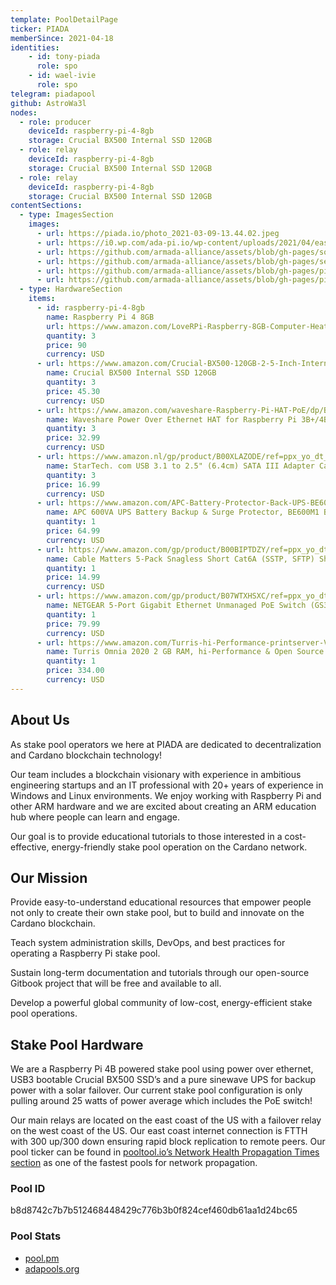 ```yaml
---
template: PoolDetailPage
ticker: PIADA
memberSince: 2021-04-18
identities: 
    - id: tony-piada
      role: spo
    - id: wael-ivie
      role: spo
telegram: piadapool
github: AstroWa3l
nodes:
  - role: producer
    deviceId: raspberry-pi-4-8gb
    storage: Crucial BX500 Internal SSD 120GB
  - role: relay 
    deviceId: raspberry-pi-4-8gb
    storage: Crucial BX500 Internal SSD 120GB
  - role: relay 
    deviceId: raspberry-pi-4-8gb
    storage: Crucial BX500 Internal SSD 120GB
contentSections:
  - type: ImagesSection
    images:
      - url: https://piada.io/photo_2021-03-09-13.44.02.jpeg
      - url: https://i0.wp.com/ada-pi.io/wp-content/uploads/2021/04/east.ada-pi.jpg?w=1200&ssl=1
      - url: https://github.com/armada-alliance/assets/blob/gh-pages/solar_piada.jpg?raw=true
      - url: https://github.com/armada-alliance/assets/blob/gh-pages/setup_piada.jpg?raw=true
      - url: https://github.com/armada-alliance/assets/blob/gh-pages/piada_1st.png?raw=true
      - url: https://github.com/armada-alliance/assets/blob/gh-pages/piada_10th.png?raw=true
  - type: HardwareSection
    items:
      - id: raspberry-pi-4-8gb
        name: Raspberry Pi 4 8GB
        url: https://www.amazon.com/LoveRPi-Raspberry-8GB-Computer-Heatsinks/dp/B08FRSHWGQ/ref=sr_1_4?dchild=1&keywords=raspberry+pi+4+8gb+ram&qid=1627085336&refinements=p_36%3A1253505011&rnid=386442011&s=electronics&sr=1-4
        quantity: 3
        price: 90
        currency: USD
      - url: https://www.amazon.com/Crucial-BX500-120GB-2-5-Inch-Internal/dp/B07G3KRZBY/ref=sr_1_3?dchild=1&keywords=Crucial+BX500+Internal+SSD+120GB&qid=1627085498&s=electronics&sr=1-3
        name: Crucial BX500 Internal SSD 120GB
        quantity: 3
        price: 45.30
        currency: USD
      - url: https://www.amazon.com/waveshare-Raspberry-Pi-HAT-PoE/dp/B07H95Z21P/ref=sr_1_16?dchild=1&keywords=raspberry+pi+4+poe+hat&qid=1627085797&sr=8-16
        name: Waveshare Power Over Ethernet HAT for Raspberry Pi 3B+/4B 802.3af Power-Sourcing
        quantity: 3
        price: 32.99
        currency: USD
      - url: https://www.amazon.nl/gp/product/B00XLAZODE/ref=ppx_yo_dt_b_asin_title_o07_s00?ie=UTF8&psc=1
        name: StarTech. com USB 3.1 to 2.5" (6.4cm) SATA III Adapter Cable with UASP - USB 3.1 to SATA SSD/HDD Converter/Adapter Cable
        quantity: 3
        price: 16.99
        currency: USD
      - url: https://www.amazon.com/APC-Battery-Protector-Back-UPS-BE600M1/dp/B01FWAZEIU/ref=psdc_764572_t2_B00429N192
        name: APC 600VA UPS Battery Backup & Surge Protector, BE600M1 Backup Battery Power Supply, USB Charger, Back-UPS Series Uninterruptible Power Supply
        quantity: 1
        price: 64.99
        currency: USD
      - url: https://www.amazon.com/gp/product/B00BIPTDZY/ref=ppx_yo_dt_b_asin_title_o02_s01?ie=UTF8&psc=1
        name: Cable Matters 5-Pack Snagless Short Cat6A (SSTP, SFTP) Shielded Ethernet Cable in Blue 3 ft
        quantity: 1
        price: 14.99
        currency: USD
      - url: https://www.amazon.com/gp/product/B07WTXHSXC/ref=ppx_yo_dt_b_asin_title_o00_s00?ie=UTF8&psc=1
        name: NETGEAR 5-Port Gigabit Ethernet Unmanaged PoE Switch (GS305PP) - with 4 x PoE+ @ 83W
        quantity: 1
        price: 79.99
        currency: USD
      - url: https://www.amazon.com/Turris-hi-Performance-printserver-Virtual-Dual-core/dp/B07XCKK146
        name: Turris Omnia 2020 2 GB RAM, hi-Performance & Open Source Router, 2 GB RAM, hi-Performance & Open Source Router
        quantity: 1
        price: 334.00
        currency: USD
---
```


## About Us

As stake pool operators we here at PIADA are dedicated to decentralization and Cardano blockchain technology!

Our team includes a blockchain visionary with experience in ambitious engineering startups and an IT professional with 20+ years of experience in Windows and Linux environments. We enjoy working with Raspberry Pi and other ARM hardware and we are excited about creating an ARM education hub where people can learn and engage.

Our goal is to provide educational tutorials to those interested in a cost-effective, energy-friendly stake pool operation on the Cardano network.

## Our Mission

Provide easy-to-understand educational resources that empower people not only to create their own stake pool, but to build and innovate on the Cardano blockchain.

Teach system administration skills, DevOps, and best practices for operating a Raspberry Pi stake pool.

Sustain long-term documentation and tutorials through our open-source Gitbook project that will be free and available to all.

Develop a powerful global community of low-cost, energy-efficient stake pool operations.

## Stake Pool Hardware

We are a Raspberry Pi 4B powered stake pool using power over ethernet, USB3 bootable Crucial BX500 SSD’s and a pure sinewave UPS for backup power with a solar failover. Our current stake pool configuration is only pulling around 25 watts of power average which includes the PoE switch!

Our main relays are located on the east coast of the US with a failover relay on the west coast of the US. Our east coast internet connection is FTTH with 300 up/300 down ensuring rapid block replication to remote peers. Our pool ticker can be found in [pooltool.io’s Network Health Propagation Times section](https://pooltool.io/networkhealth) as one of the fastest pools for network propagation.

###  Pool ID
b8d8742c7b7b512468448429c776b3b0f824cef460db61aa1d24bc65

### Pool Stats
- [pool.pm](https://pool.pm/b8d8742c7b7b512468448429c776b3b0f824cef460db61aa1d24bc65)
- [adapools.org](https://adapools.org/pool/b8d8742c7b7b512468448429c776b3b0f824cef460db61aa1d24bc65)
